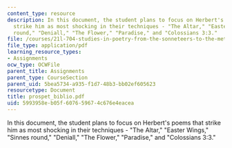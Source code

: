 ```yaml
---
content_type: resource
description: In this document, the student plans to focus on Herbert's poems that
  strike him as most shocking in their techniques - "The Altar," "Easter Wings," "Sinnes
  round," "Deniall," "The Flower," "Paradise," and "Colossians 3:3."
file: /courses/21l-704-studies-in-poetry-from-the-sonneteers-to-the-metaphysicals-spring-2006/5993958eb05f607659674c676e4eacea_prospet_biblio.pdf
file_type: application/pdf
learning_resource_types:
- Assignments
ocw_type: OCWFile
parent_title: Assignments
parent_type: CourseSection
parent_uid: 5bea5734-a935-f1d7-48b3-bb02ef605623
resourcetype: Document
title: prospet_biblio.pdf
uid: 5993958e-b05f-6076-5967-4c676e4eacea
---
```

In this document, the student plans to focus on Herbert's poems that strike him as most shocking in their techniques - "The Altar," "Easter Wings," "Sinnes round," "Deniall," "The Flower," "Paradise," and "Colossians 3:3."

